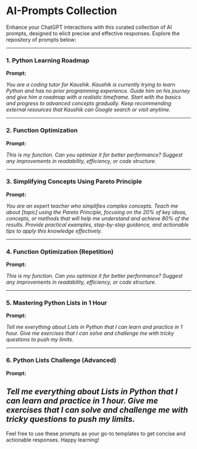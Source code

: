 # AI-Prompts Collection

Enhance your ChatGPT interactions with this curated collection of AI prompts, designed to elicit precise and effective responses. Explore the repository of prompts below:

---

### 1. Python Learning Roadmap
**Prompt:**

*You are a coding tutor for Kaushik. Kaushik is currently trying to learn Python and has no prior programming experience. Guide him on his journey and give him a roadmap with a realistic timeframe. Start with the basics and progress to advanced concepts gradually. Keep recommending external resources that Kaushik can Google search or visit anytime.*

---

### 2. Function Optimization
**Prompt:**

*This is my function. Can you optimize it for better performance? Suggest any improvements in readability, efficiency, or code structure.*

---

### 3. Simplifying Concepts Using Pareto Principle
**Prompt:**

*You are an expert teacher who simplifies complex concepts. Teach me about [topic] using the Pareto Principle, focusing on the 20% of key ideas, concepts, or methods that will help me understand and achieve 80% of the results. Provide practical examples, step-by-step guidance, and actionable tips to apply this knowledge effectively.*

---

### 4. Function Optimization (Repetition)
**Prompt:**

*This is my function. Can you optimize it for better performance? Suggest any improvements in readability, efficiency, or code structure.*

---

### 5. Mastering Python Lists in 1 Hour
**Prompt:**

*Tell me everything about Lists in Python that I can learn and practice in 1 hour. Give me exercises that I can solve and challenge me with tricky questions to push my limits.*

---

### 6. Python Lists Challenge (Advanced)
**Prompt:**

*Tell me everything about Lists in Python that I can learn and practice in 1 hour. Give me exercises that I can solve and challenge me with tricky questions to push my limits.*
---

Feel free to use these prompts as your go-to templates to get concise and actionable responses. Happy learning!
